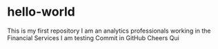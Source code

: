 # hello-world
This is my first repository
I am an analytics professionals working in the Financial Services
I am testing Commit in GitHub
Cheers
Qui
